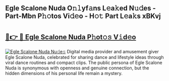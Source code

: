 ## Egle Scalone Nuda O𝚗𝚕yf𝚊ns L𝚎a𝚔ed N𝚞𝚍es - Part-Mbn P𝚑𝚘tos Vi𝚍𝚎o - H𝚘𝚝 Part L𝚎a𝚔s xBKvj

# <h2><a href="http://kf1cd8.oniu.top/?m=Egle+Scalone+Nuda">🔗👉 🔴 Egle Scalone Nuda P𝚑ot𝚘𝚜 V𝚒d𝚎o</a></h2>

[![Egle Scalone Nuda Nu𝚍e𝚜](https://i.imgur.com/0qMVB7G.gif)](http://kf1cd8.oniu.top/?m=Egle+Scalone+Nuda)
Digital media provider and amusement giver Egle Scalone Nuda, celebrated for sharing dance and lifestyle ideas through viral dance routines and compact clips. The public persona of Egle Scalone Nuda is synonymous with openness and genuine connection, but the hidden dimensions of his personal life remain a mystery.  
